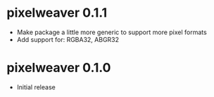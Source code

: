 # pixelweaver 0.1.1

* Make package a little more generic to support more pixel formats
* Add support for: RGBA32, ABGR32


# pixelweaver 0.1.0

* Initial release
